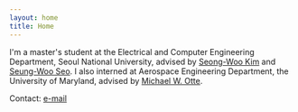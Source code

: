 ```yaml
---
layout: home
title: Home
---
```


I'm a master's student at the Electrical and Computer Engineering Department, Seoul National University, advised by [Seong-Woo Kim](https://aril.snu.ac.kr/) and [Seung-Woo Seo](https://vi.snu.ac.kr:58240/). I also interned at Aerospace Engineering Department, the University of Maryland, advised by [Michael W. Otte](http://ottelab.com/index.html).  

Contact: [e-mail](jackyoung96@snu.ac.kr)

